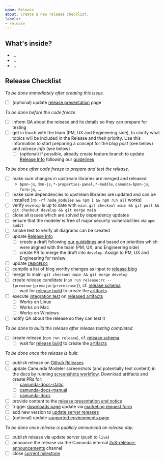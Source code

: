 ```yaml
---
name: Release
about: Create a new release checklist.
labels:
- release
---
```

## What's inside?

<!-- link changelog if available and/or a version range (i.e. [`v4.9.0...develop`](https://github.com/camunda/camunda-modeler/compare/v4.9.0...develop)) -->
<!-- ensure that a list of changes is provided to make testing easier -->

* ...
* ...
* ...


## Release Checklist

_To be done immediately after creating this issue._

* [ ] (optional) update [release presentation](https://confluence.camunda.com/display/HAN/Release+Presentation+Process) page

_To be done before the code freeze._

* [ ] inform QA about the release and its details so they can prepare for testing
* [ ] get in touch with the team (PM, UX and Engineering side), to clarify what topics will be included in the Release and their priority. Use this information to start preparing a concept for the *blog post* (see below) and *release info* (see below)
    * [ ] (optional) if possible, already create feature branch to update [Release Info](https://github.com/camunda/camunda-modeler/blob/develop/client/src/plugins/version-info/ReleaseInfo.js) following our [guidelines](https://github.com/bpmn-io/internal-docs/blob/main/releases/modeler/CAMUNDA_MODELER.md#whats-new-communication)

_To be done after code freeze to prepare and test the release._

* [ ] make sure changes in upstream libraries are merged and released
    * `bpmn-js`, `dmn-js`, `*-properties-panel`, `*-moddle`, `camunda-bpmn-js`, `form-js`, ...
* [ ] make sure dependencies to upstream libraries are updated and can be installed (`rm -rf node_modules && npm i && npm run all` works)
* [ ] verify `develop` is up to date with `main`: `git checkout main && git pull && git checkout develop && git merge main`
* [ ] close all issues which are solved by dependency updates
* [ ] ensure that the modeler is free of major security vulnerabilities via `npm audit`
* [ ] smoke test to verify all diagrams can be created
* [ ] update [Release Info](https://github.com/camunda/camunda-modeler/blob/develop/client/src/plugins/version-info/ReleaseInfo.js)
    * [ ] create a draft following [our guidelines](https://github.com/bpmn-io/internal-docs/blob/main/releases/modeler/CAMUNDA_MODELER.md#whats-new-communication) and based on priorities which were aligned with the team (PM, UX, and Engineering side)
   * [ ] create PR to merge the draft into `develop`. Assign to PM, UX and Engineering for review 
* [ ] update [`CHANGELOG`](https://github.com/camunda/camunda-modeler/blob/develop/CHANGELOG.md)
* [ ] compile a list of blog worthy changes as input to [release blog](https://confluence.camunda.com/pages/viewpage.action?pageId=178590449)
* [ ] merge to main: `git checkout main && git merge develop`
* [ ] create release candidate (`npm run release:rc -- [preminor|premajor|prerelease]`), cf. [release schema](https://github.com/bpmn-io/internal-docs/blob/main/releases/RELEASE_SCHEMA.md)
    * [ ] wait for [release build](https://github.com/camunda/camunda-modeler/actions/workflows/RELEASE.yml) to create the [artifacts](https://github.com/camunda/camunda-modeler/releases)
* [ ] execute [integration test](https://github.com/camunda/camunda-modeler/blob/main/docs/.project/INTEGRATION_TEST.md) on [released artifacts](https://github.com/camunda/camunda-modeler/releases)
    * [ ] Works on Linux
    * [ ] Works on Mac
    * [ ] Works on Windows
* [ ] notify QA about the release so they can test it

_To be done to build the release after release testing completed._

* [ ] create release (`npm run release`), cf. [release schema](https://github.com/bpmn-io/internal-docs/blob/main/releases/RELEASE_SCHEMA.md)
    * [ ] wait for [release build](https://github.com/camunda/camunda-modeler/actions/workflows/RELEASE.yml) to create the [artifacts](https://github.com/camunda/camunda-modeler/releases)

_To be done once the release is built._

* [ ] publish release on [Github Releases](https://github.com/camunda/camunda-modeler/releases)
* [ ] update Camunda Modeler screenshots (and potentially text content) in the docs by running [screenshots workflow](https://github.com/camunda/camunda-docs-modeler-screenshots/actions/workflows/CREATE_SCREENSHOTS.yml). Download artifacts and create PRs for:
   * [ ] [camunda-docs-static](https://github.com/camunda/camunda-docs-static)
   * [ ] [camunda-docs-manual](https://github.com/camunda/camunda-docs-manual)
   * [ ] [camunda-docs](https://github.com/camunda/camunda-docs)
* [ ] provide content to the [release presentation and notice](https://confluence.camunda.com/x/Uq-gBQ#ReleasePresentationProcess-OrganisingtheReleasePresentation)
* [ ] trigger [downloads page](https://camunda.com/download/modeler/) update via [marketing request form](https://confluence.camunda.com/x/rTGSBg)
* [ ] add new version to [update server releases](https://github.com/camunda/camunda-modeler-update-server/blob/main/releases.json)
* [ ] (optional) update [supported environments page](https://docs.camunda.io/docs/reference/supported-environments/)

_To be done once release is publicly announced on release day._

* [ ] publish release via update server (push to `live`)
* [ ] announce the release via the Camunda internal [#c8-release-announcements](https://camunda.slack.com/archives/C03NFMH4KC6) channel
* [ ] close [current milestone](https://github.com/camunda/camunda-modeler/milestones)
